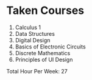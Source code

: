 # Taken Courses
1. Calculus 1
2. Data Structures 
3. Digital Design
4. Basics of Electronic Circuits
5. Discrete Mathematics
6. Principles of UI Design

Total Hour Per Week: 27  
